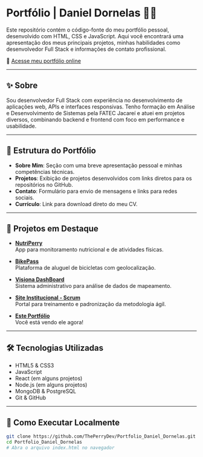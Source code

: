 # Portfólio | Daniel Dornelas 👨‍💻

Este repositório contém o código-fonte do meu portfólio pessoal, desenvolvido com HTML, CSS e JavaScript. Aqui você encontrará uma apresentação dos meus principais projetos, minhas habilidades como desenvolvedor Full Stack e informações de contato profissional.

🔗 [Acesse meu portfólio online](https://dani-dornas.github.io/Portfolio_Daniel_Dornelas/)

---

## ✨ Sobre

Sou desenvolvedor Full Stack com experiência no desenvolvimento de aplicações web, APIs e interfaces responsivas. Tenho formação em Análise e Desenvolvimento de Sistemas pela FATEC Jacareí e atuei em projetos diversos, combinando backend e frontend com foco em performance e usabilidade.

---

## 🧩 Estrutura do Portfólio

- **Sobre Mim**: Seção com uma breve apresentação pessoal e minhas competências técnicas.
- **Projetos**: Exibição de projetos desenvolvidos com links diretos para os repositórios no GitHub.
- **Contato**: Formulário para envio de mensagens e links para redes sociais.
- **Currículo**: Link para download direto do meu CV.

---

## 💼 Projetos em Destaque

- **[NutriPerry](https://github.com/ThePerryDev/NutriPerry)**  
  App para monitoramento nutricional e de atividades físicas.

- **[BikePass](https://github.com/ThePerryDev/bikepass-documentation)**  
  Plataforma de aluguel de bicicletas com geolocalização.

- **[Visiona DashBoard](https://github.com/ThePerryDev/visiona-documentation)**  
  Sistema administrativo para análise de dados de mapeamento.

- **[Site Institucional - Scrum](https://github.com/ThePerryDev/docs)**  
  Portal para treinamento e padronização da metodologia ágil.

- **[Este Portfólio](https://dani-dornas.github.io/Portfolio_Daniel_Dornelas/)**  
  Você está vendo ele agora!

---

## 🛠️ Tecnologias Utilizadas

- HTML5 & CSS3
- JavaScript
- React (em alguns projetos)
- Node.js (em alguns projetos)
- MongoDB & PostgreSQL
- Git & GitHub

---

## 📁 Como Executar Localmente

```bash
git clone https://github.com/ThePerryDev/Portfolio_Daniel_Dornelas.git
cd Portfolio_Daniel_Dornelas
# Abra o arquivo index.html no navegador
